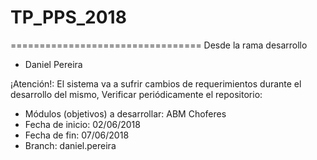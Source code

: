 # TP_PPS_2018

=================================
Desde la rama desarrollo
+ Daniel Pereira

¡Atención!:  El sistema va a sufrir cambios de requerimientos durante el desarrollo del mismo, Verificar periódicamente el repositorio:

+ Módulos (objetivos) a desarrollar: ABM Choferes
+ Fecha de inicio: 02/06/2018
+ Fecha de fin: 07/06/2018
+ Branch: daniel.pereira